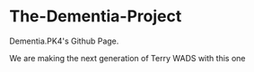 # The-Dementia-Project
Dementia.PK4's Github Page.

We are making the next generation of Terry WADS with this one
